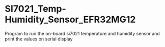 # SI7021_Temp-Humidity_Sensor_EFR32MG12
Program to run the on-board si7021 temperature and humidity sensor and print the values on serial display
